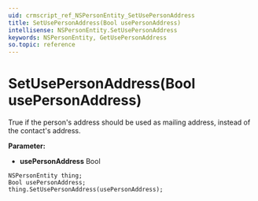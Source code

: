 ```yaml
---
uid: crmscript_ref_NSPersonEntity_SetUsePersonAddress
title: SetUsePersonAddress(Bool usePersonAddress)
intellisense: NSPersonEntity.SetUsePersonAddress
keywords: NSPersonEntity, GetUsePersonAddress
so.topic: reference
---
```


# SetUsePersonAddress(Bool usePersonAddress)

True if the person's address should be used as mailing address, instead of the contact's address.

**Parameter:** 
* **usePersonAddress** Bool

```crmscript
NSPersonEntity thing;
Bool usePersonAddress;
thing.SetUsePersonAddress(usePersonAddress);
```

